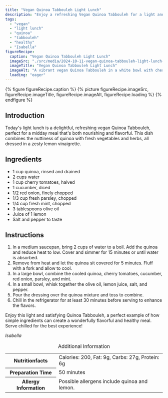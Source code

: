 ```yaml
---
title: "Vegan Quinoa Tabbouleh Light Lunch"
description: "Enjoy a refreshing Vegan Quinoa Tabbouleh for a light and healthy lunch. Packed with fresh herbs, veggies, and dressed in lemon vinaigrette, it's perfect for health-conscious diners."
tags:
  - "vegan"
  - "light lunch"
  - "quinoa"
  - "tabbouleh"
  - "healthy"
  - "Isabella"
figureRecipe: 
  caption: "Vegan Quinoa Tabbouleh Light Lunch"
  imageSrc: "./src/media/2024-10-11-vegan-quinoa-tabbouleh-light-lunch-4883.png"
  imageTitle: "Vegan Quinoa Tabbouleh Light Lunch"
  imageAlt: "A vibrant vegan Quinoa Tabbouleh in a white bowl with cherry tomatoes, cucumber, red onion, and fresh herbs, beside a glass of lemon water, all set on a minimalist table."
  loading: "eager"
---
```


{% figure figureRecipe.caption %}
{% picture figureRecipe.imageSrc, figureRecipe.imageTitle, figureRecipe.imageAlt, figureRecipe.loading %}
{% endfigure %}

## Introduction

Today's light lunch is a delightful, refreshing vegan Quinoa Tabbouleh, perfect for a midday meal that's both nourishing and flavorful. This dish combines the nuttiness of quinoa with fresh vegetables and herbs, all dressed in a zesty lemon vinaigrette.

## Ingredients

- 1 cup quinoa, rinsed and drained
- 2 cups water
- 1 cup cherry tomatoes, halved
- 1 cucumber, diced
- 1/2 red onion, finely chopped
- 1/3 cup fresh parsley, chopped
- 1/4 cup fresh mint, chopped
- 3 tablespoons olive oil
- Juice of 1 lemon
- Salt and pepper to taste

## Instructions

1. In a medium saucepan, bring 2 cups of water to a boil. Add the quinoa and reduce heat to low. Cover and simmer for 15 minutes or until water is absorbed.
2. Remove from heat and let the quinoa sit covered for 5 minutes. Fluff with a fork and allow to cool.
3. In a large bowl, combine the cooled quinoa, cherry tomatoes, cucumber, red onion, parsley, and mint.
4. In a small bowl, whisk together the olive oil, lemon juice, salt, and pepper.
5. Pour the dressing over the quinoa mixture and toss to combine.
6. Chill in the refrigerator for at least 30 minutes before serving to enhance the flavors.

Enjoy this light and satisfying Quinoa Tabbouleh, a perfect example of how simple ingredients can create a wonderfully flavorful and healthy meal. Serve chilled for the best experience!

*Isabella*

<table><caption class='sr-only'>Additional Information</caption><tr><th>Nutritionfacts</th><td>Calories: 200, Fat: 9g, Carbs: 27g, Protein: 6g&nbsp;</td></tr><tr><th>Preparation Time</th><td>50 minutes&nbsp;</td></tr><tr><th>Allergy Information</th><td>Possible allergens include quinoa and lemon.&nbsp;</td></tr></table>

